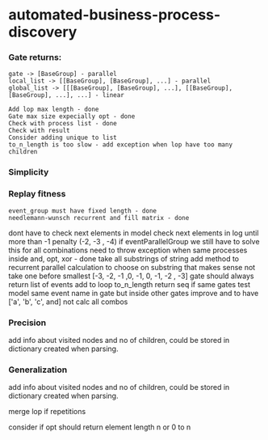 # automated-business-process-discovery
 
 
### Gate returns:
    gate -> [BaseGroup] - parallel
    local_list -> [[BaseGroup], [BaseGroup], ...] - parallel
    global_list -> [[[BaseGroup], [BaseGroup], ...], [[BaseGroup], [BaseGroup], ...], ...] - linear
    
    Add lop max length - done
    Gate max size expecially opt - done
    Check with process list - done
    Check with result
    Consider adding unique to list
    to_n_length is too slow - add exception when lop have too many children

### Simplicity

### Replay fitness
    event_group must have fixed length - done
    needlemann-wunsch recurrent and fill matrix - done
dont have to check next elements in model
check next elements in log until more than -1 penalty (-2, -3 , -4)
if eventParallelGroup we still have to solve this for all combinations
    need to throw exception when same processes inside and, opt, xor - done
take all substrings of string
add method to recurrent parallel calculation to choose on substring that makes sense not take one before smallest [-3, -2, -1 ,0, -1, 0, -1, -2 , -3]
gate should always return list of events
add to loop to_n_length return seq if same gates
test model same event name in gate but inside other gates
improve and to have ['a', 'b', 'c', and] not calc all combos
### Precision
add info about visited nodes and no of children, could be stored in dictionary created when parsing.
### Generalization
add info about visited nodes and no of children, could be stored in dictionary created when parsing.

merge lop if repetitions

consider if opt should return element length n or 0 to n